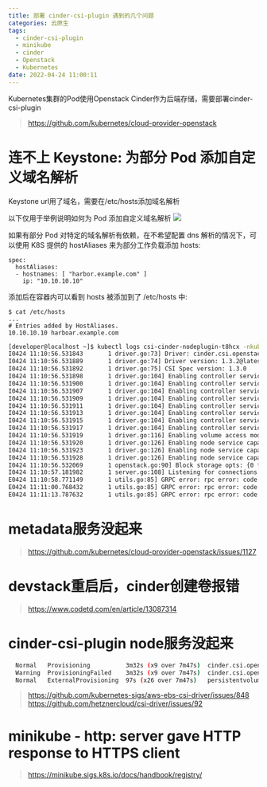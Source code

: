 ```yaml
---
title: 部署 cinder-csi-plugin 遇到的几个问题
categories: 云原生
tags:
  - cinder-csi-plugin
  - minikube
  - cinder
  - Openstack
  - Kubernetes
date: 2022-04-24 11:00:11
---
```

Kubernetes集群的Pod使用Openstack Cinder作为后端存储，需要部署cinder-csi-plugin
> https://github.com/kubernetes/cloud-provider-openstack

# 连不上 Keystone: 为部分 Pod 添加自定义域名解析
Keystone url用了域名，需要在/etc/hosts添加域名解析

以下仅用于举例说明如何为 Pod 添加自定义域名解析
![](/images/fusion-dev-env1/00f23ba4.png)

如果有部分 Pod 对特定的域名解析有依赖，在不希望配置 dns 解析的情况下，可以使用 K8S 提供的 hostAliases 来为部分工作负载添加 hosts:

    spec:
      hostAliases:
      - hostnames: [ "harbor.example.com" ]
        ip: "10.10.10.10"

添加后在容器内可以看到 hosts 被添加到了 /etc/hosts 中:

    $ cat /etc/hosts
    ...
    # Entries added by HostAliases.
    10.10.10.10	harboar.example.com

```bash
[developer@localhost ~]$ kubectl logs csi-cinder-nodeplugin-t8hcx -nkube-system -c cinder-csi-plugin
I0424 11:10:56.531843       1 driver.go:73] Driver: cinder.csi.openstack.org
I0424 11:10:56.531889       1 driver.go:74] Driver version: 1.3.2@latest
I0424 11:10:56.531892       1 driver.go:75] CSI Spec version: 1.3.0
I0424 11:10:56.531898       1 driver.go:104] Enabling controller service capability: LIST_VOLUMES
I0424 11:10:56.531900       1 driver.go:104] Enabling controller service capability: CREATE_DELETE_VOLUME
I0424 11:10:56.531907       1 driver.go:104] Enabling controller service capability: PUBLISH_UNPUBLISH_VOLUME
I0424 11:10:56.531909       1 driver.go:104] Enabling controller service capability: CREATE_DELETE_SNAPSHOT
I0424 11:10:56.531911       1 driver.go:104] Enabling controller service capability: LIST_SNAPSHOTS
I0424 11:10:56.531913       1 driver.go:104] Enabling controller service capability: EXPAND_VOLUME
I0424 11:10:56.531915       1 driver.go:104] Enabling controller service capability: CLONE_VOLUME
I0424 11:10:56.531917       1 driver.go:104] Enabling controller service capability: LIST_VOLUMES_PUBLISHED_NODES
I0424 11:10:56.531919       1 driver.go:116] Enabling volume access mode: SINGLE_NODE_WRITER
I0424 11:10:56.531920       1 driver.go:126] Enabling node service capability: STAGE_UNSTAGE_VOLUME
I0424 11:10:56.531923       1 driver.go:126] Enabling node service capability: EXPAND_VOLUME
I0424 11:10:56.531928       1 driver.go:126] Enabling node service capability: GET_VOLUME_STATS
I0424 11:10:56.532069       1 openstack.go:90] Block storage opts: {0 false false}
I0424 11:10:57.181982       1 server.go:108] Listening for connections on address: &net.UnixAddr{Name:"/csi/csi.sock", Net:"unix"}
E0424 11:10:58.771149       1 utils.go:85] GRPC error: rpc error: code = Internal desc = [NodeGetInfo] unable to retrieve instance id of node error fetching http://169.254.169.254/openstack/latest/meta_data.json: Get "http://169.254.169.254/openstack/latest/meta_data.json": dial tcp 169.254.169.254:80: connect: connection refused
E0424 11:11:00.768432       1 utils.go:85] GRPC error: rpc error: code = Internal desc = [NodeGetInfo] unable to retrieve instance id of node error fetching http://169.254.169.254/openstack/latest/meta_data.json: Get "http://169.254.169.254/openstack/latest/meta_data.json": dial tcp 169.254.169.254:80: connect: connection refused
E0424 11:11:13.787632       1 utils.go:85] GRPC error: rpc error: code = Internal desc = [NodeGetInfo] unable to retrieve instance id of node error fetching http://169.254.169.254/openstack/latest/meta_data.json: Get "http://169.254.169.254/openstack/latest/meta_data.json": dial tcp 169.254.169.254:80: connect: connection refused
```
# metadata服务没起来
> https://github.com/kubernetes/cloud-provider-openstack/issues/1127

# devstack重启后，cinder创建卷报错

> https://www.codetd.com/en/article/13087314

# cinder-csi-plugin node服务没起来
```bash
  Normal   Provisioning          3m32s (x9 over 7m47s)  cinder.csi.openstack.org_csi-cinder-controllerplugin-667d467bf6-qfsnn_90ee191a-788a-4cda-82f2-eb61f37b20f5  External provisioner is provisioning volume for claim "default/csi-pvc-cinderplugin"
  Warning  ProvisioningFailed    3m32s (x9 over 7m47s)  cinder.csi.openstack.org_csi-cinder-controllerplugin-667d467bf6-qfsnn_90ee191a-788a-4cda-82f2-eb61f37b20f5  failed to provision volume with StorageClass "csi-sc-cinderplugin": error generating accessibility requirements: no available topology found
  Normal   ExternalProvisioning  97s (x26 over 7m47s)   persistentvolume-controller        waiting for a volume to be created, either by external provisioner "cinder.csi.openstack.org" or manually created by system administrator
```
> https://github.com/kubernetes-sigs/aws-ebs-csi-driver/issues/848
> https://github.com/hetznercloud/csi-driver/issues/92

# minikube - http: server gave HTTP response to HTTPS client
> https://minikube.sigs.k8s.io/docs/handbook/registry/